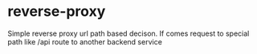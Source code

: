 # reverse-proxy
Simple reverse proxy url path based decison. If comes request to special path like /api route to another backend service 
